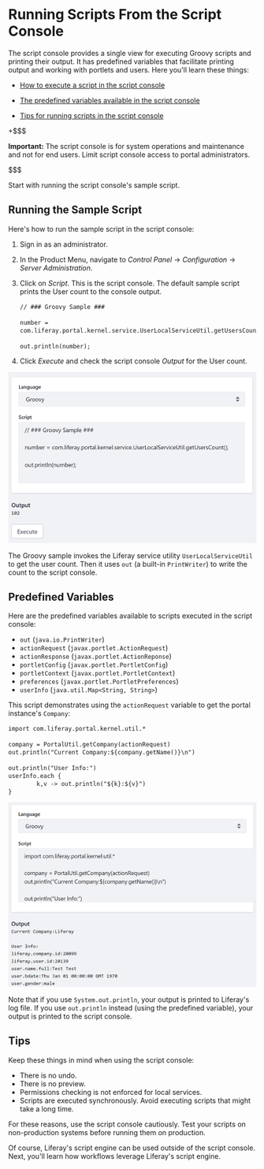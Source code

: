 # Running Scripts From the Script Console [](id=running-scripts-from-the-script-console)

The script console provides a single view for executing Groovy scripts and
printing their output. It has predefined variables that facilitate printing
output and working with portlets and users. Here you'll learn these things:

- [How to execute a script in the script console](#running-the-sample-script) 

- [The predefined variables available in the script console](#predefined-variables)

- [Tips for running scripts in the script console](#tips)

+$$$

**Important:** The script console is for system operations and maintenance and 
not for end users. Limit script console access to portal administrators.

$$$

Start with running the script console's sample script. 

## Running the Sample Script [](id=running-the-sample-script)

Here's how to run the sample script in the script console:

1.  Sign in as an administrator.

2.  In the Product Menu, navigate to *Control Panel* &rarr; *Configuration*
    &rarr; *Server Administration*. 

3.  Click on *Script*. This is the script console. The default sample script
    prints the User count to the console output. 

        // ### Groovy Sample ###

        number = com.liferay.portal.kernel.service.UserLocalServiceUtil.getUsersCount();

        out.println(number);

4.  Click *Execute* and check the script console *Output* for the User count.

![Figure 1: The script console's sample Groovy script prints the User count to the console's *Output* section.](../../../images/groovy-script-sample.png)

The Groovy sample invokes the Liferay service utility `UserLocalServiceUtil` to
get the user count. Then it uses `out` (a built-in `PrintWriter`) to write the
count to the script console. 

## Predefined Variables [](id=predefined-variables)

Here are the predefined variables available to scripts executed in the script
console:

- `out` (`java.io.PrintWriter`)
- `actionRequest` (`javax.portlet.ActionRequest`)
- `actionResponse` (`javax.portlet.ActionReponse`)
- `portletConfig` (`javax.portlet.PortletConfig`)
- `portletContext` (`javax.portlet.PortletContext`)
- `preferences` (`javax.portlet.PortletPreferences`)
- `userInfo` (`java.util.Map<String, String>`)

This script demonstrates using the `actionRequest` variable to get the portal
instance's `Company`:

    import com.liferay.portal.kernel.util.*

    company = PortalUtil.getCompany(actionRequest)
    out.println("Current Company:${company.getName()}\n")

    out.println("User Info:")
    userInfo.each { 
            k,v -> out.println("${k}:${v}") 
    }

![Figure 1: Here's an example of invoking a Groovy script that uses the predefined `out`, `actionRequest`, and `userInfo` variables to print information about the company and current user.](../../../images/groovy-script-current-user-info.png)

Note that if you use `System.out.println`, your output is printed to Liferay's
log file. If you use `out.println` instead (using the predefined variable),
your output is printed to the script console.

## Tips [](id=tips)

Keep these things in mind when using the script console: 

- There is no undo.
- There is no preview.
- Permissions checking is not enforced for local services.
- Scripts are executed synchronously. Avoid executing scripts that might take a
  long time. 

For these reasons, use the script console cautiously. Test your scripts on
non-production systems before running them on production. 

Of course, Liferay's script engine can be used outside of the script console.
Next, you'll learn how workflows leverage Liferay's script engine.
